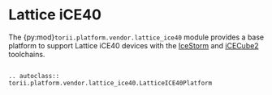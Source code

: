 # Lattice iCE40

The {py:mod}`torii.platform.vendor.lattice_ice40` module provides a base platform to support Lattice iCE40 devices with the [IceStorm] and [iCECube2] toolchains.

```{eval-rst}

.. autoclass:: torii.platform.vendor.lattice_ice40.LatticeICE40Platform

```

[IceStorm]: https://github.com/YosysHQ/icestorm
[iCECube2]: https://www.latticesemi.com/iCEcube2
